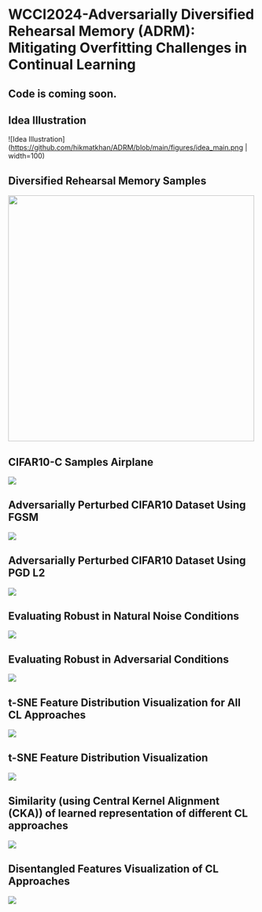 # WCCI2024-Adversarially Diversified Rehearsal Memory (ADRM): Mitigating Overfitting Challenges in Continual Learning
## Code is coming soon.
## Idea Illustration

![Idea Illustration](https://github.com/hikmatkhan/ADRM/blob/main/figures/idea_main.png | width=100)


## Diversified Rehearsal Memory Samples
<img src='/figures/samples_images.png' width='500'>


## CIFAR10-C Samples Airplane

![](https://github.com/hikmatkhan/ADRM/blob/main/figures/cifar10-c_samples_airplane.png)

## Adversarially Perturbed CIFAR10 Dataset Using FGSM

![](https://github.com/hikmatkhan/ADRM/blob/main/figures/fgsm_attacked.png)

## Adversarially Perturbed CIFAR10 Dataset Using PGD L2

![](https://github.com/hikmatkhan/ADRM/blob/main/figures/pgd_l2_attacked.png)


## Evaluating Robust in Natural Noise Conditions
![](https://github.com/hikmatkhan/ADRM/blob/main/figures/nn_cifar10_c.png)


## Evaluating Robust in Adversarial Conditions
![](https://github.com/hikmatkhan/ADRM/blob/main/figures/cifar10_adv_acc.png)


## t-SNE Feature Distribution Visualization for All CL Approaches
![](https://github.com/hikmatkhan/ADRM/blob/main/figures/t_sne_all_cl_models.png)


## t-SNE Feature Distribution Visualization
![](https://github.com/hikmatkhan/ADRM/blob/main/figures/m_new_t_sim_viz.png)

## Similarity (using Central Kernel Alignment (CKA)) of learned representation of different CL approaches 

![](https://github.com/hikmatkhan/ADRM/blob/main/figures/cka_similarities.png)


## Disentangled Features Visualization of CL Approaches
![](https://github.com/hikmatkhan/ADRM/blob/main/figures/disentangle_features.png)



